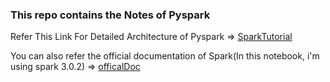 ### This repo contains the Notes of Pyspark

Refer This Link For Detailed Architecture of Pyspark => [SparkTutorial](https://data-flair.training/blogs/spark-tutorial/)


You can also refer the official documentation of Spark(In this notebook, i'm using spark 3.0.2) => [officalDoc](https://spark.apache.org/docs/3.0.2/ml-guide.html)   

